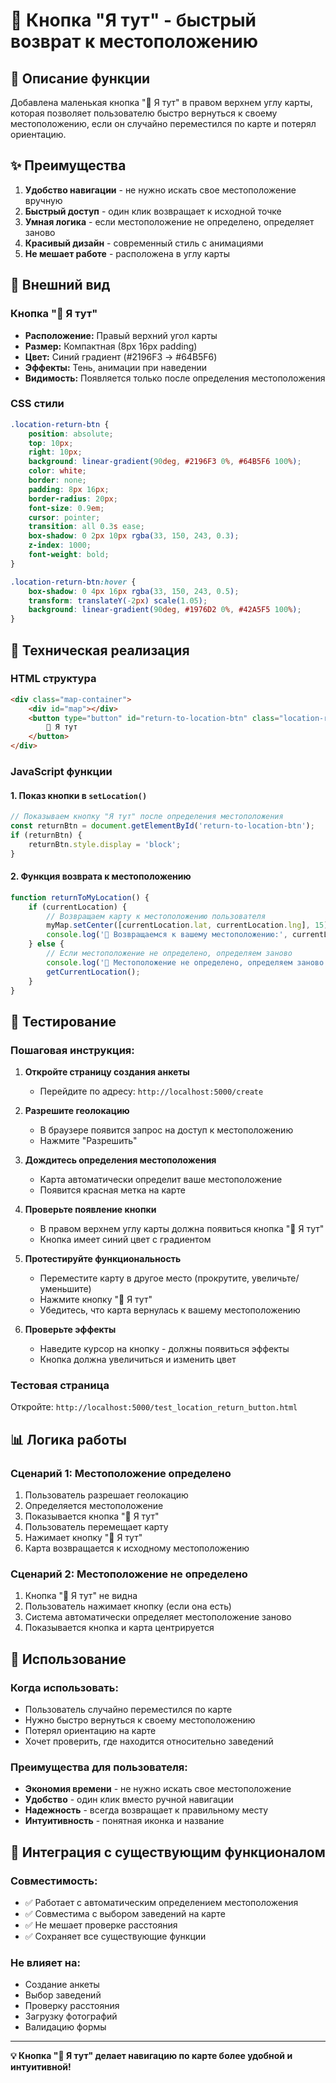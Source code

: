 # 📍 Кнопка "Я тут" - быстрый возврат к местоположению

## 🎯 Описание функции

Добавлена маленькая кнопка "📍 Я тут" в правом верхнем углу карты, которая позволяет пользователю быстро вернуться к своему местоположению, если он случайно переместился по карте и потерял ориентацию.

## ✨ Преимущества

1. **Удобство навигации** - не нужно искать свое местоположение вручную
2. **Быстрый доступ** - один клик возвращает к исходной точке
3. **Умная логика** - если местоположение не определено, определяет заново
4. **Красивый дизайн** - современный стиль с анимациями
5. **Не мешает работе** - расположена в углу карты

## 🎨 Внешний вид

### Кнопка "📍 Я тут"
- **Расположение:** Правый верхний угол карты
- **Размер:** Компактная (8px 16px padding)
- **Цвет:** Синий градиент (#2196F3 → #64B5F6)
- **Эффекты:** Тень, анимации при наведении
- **Видимость:** Появляется только после определения местоположения

### CSS стили
```css
.location-return-btn {
    position: absolute;
    top: 10px;
    right: 10px;
    background: linear-gradient(90deg, #2196F3 0%, #64B5F6 100%);
    color: white;
    border: none;
    padding: 8px 16px;
    border-radius: 20px;
    font-size: 0.9em;
    cursor: pointer;
    transition: all 0.3s ease;
    box-shadow: 0 2px 10px rgba(33, 150, 243, 0.3);
    z-index: 1000;
    font-weight: bold;
}

.location-return-btn:hover {
    box-shadow: 0 4px 16px rgba(33, 150, 243, 0.5);
    transform: translateY(-2px) scale(1.05);
    background: linear-gradient(90deg, #1976D2 0%, #42A5F5 100%);
}
```

## 🔧 Техническая реализация

### HTML структура
```html
<div class="map-container">
    <div id="map"></div>
    <button type="button" id="return-to-location-btn" class="location-return-btn" onclick="returnToMyLocation()" style="display: none;">
        📍 Я тут
    </button>
</div>
```

### JavaScript функции

#### 1. Показ кнопки в `setLocation()`
```javascript
// Показываем кнопку "Я тут" после определения местоположения
const returnBtn = document.getElementById('return-to-location-btn');
if (returnBtn) {
    returnBtn.style.display = 'block';
}
```

#### 2. Функция возврата к местоположению
```javascript
function returnToMyLocation() {
    if (currentLocation) {
        // Возвращаем карту к местоположению пользователя
        myMap.setCenter([currentLocation.lat, currentLocation.lng], 15);
        console.log('📍 Возвращаемся к вашему местоположению:', currentLocation.lat, currentLocation.lng);
    } else {
        // Если местоположение не определено, определяем заново
        console.log('📍 Местоположение не определено, определяем заново...');
        getCurrentLocation();
    }
}
```

## 🧪 Тестирование

### Пошаговая инструкция:

1. **Откройте страницу создания анкеты**
   - Перейдите по адресу: `http://localhost:5000/create`

2. **Разрешите геолокацию**
   - В браузере появится запрос на доступ к местоположению
   - Нажмите "Разрешить"

3. **Дождитесь определения местоположения**
   - Карта автоматически определит ваше местоположение
   - Появится красная метка на карте

4. **Проверьте появление кнопки**
   - В правом верхнем углу карты должна появиться кнопка "📍 Я тут"
   - Кнопка имеет синий цвет с градиентом

5. **Протестируйте функциональность**
   - Переместите карту в другое место (прокрутите, увеличьте/уменьшите)
   - Нажмите кнопку "📍 Я тут"
   - Убедитесь, что карта вернулась к вашему местоположению

6. **Проверьте эффекты**
   - Наведите курсор на кнопку - должны появиться эффекты
   - Кнопка должна увеличиться и изменить цвет

### Тестовая страница
Откройте: `http://localhost:5000/test_location_return_button.html`

## 📊 Логика работы

### Сценарий 1: Местоположение определено
1. Пользователь разрешает геолокацию
2. Определяется местоположение
3. Показывается кнопка "📍 Я тут"
4. Пользователь перемещает карту
5. Нажимает кнопку "📍 Я тут"
6. Карта возвращается к исходному местоположению

### Сценарий 2: Местоположение не определено
1. Кнопка "📍 Я тут" не видна
2. Пользователь нажимает кнопку (если она есть)
3. Система автоматически определяет местоположение заново
4. Показывается кнопка и карта центрируется

## 🎯 Использование

### Когда использовать:
- Пользователь случайно переместился по карте
- Нужно быстро вернуться к своему местоположению
- Потерял ориентацию на карте
- Хочет проверить, где находится относительно заведений

### Преимущества для пользователя:
- **Экономия времени** - не нужно искать свое местоположение
- **Удобство** - один клик вместо ручной навигации
- **Надежность** - всегда возвращает к правильному месту
- **Интуитивность** - понятная иконка и название

## 🔄 Интеграция с существующим функционалом

### Совместимость:
- ✅ Работает с автоматическим определением местоположения
- ✅ Совместима с выбором заведений на карте
- ✅ Не мешает проверке расстояния
- ✅ Сохраняет все существующие функции

### Не влияет на:
- Создание анкеты
- Выбор заведений
- Проверку расстояния
- Загрузку фотографий
- Валидацию формы

---

**💡 Кнопка "📍 Я тут" делает навигацию по карте более удобной и интуитивной!** 